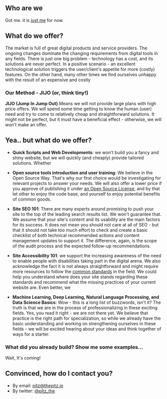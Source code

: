 ## Who are we

Got me. it is [just me](https://il.linkedin.com/in/noam-castel-036976b) for now.

## What do we offer?

The market is full of great digital products and service providers. The ongoing changes dominate the changing requirements from digital tools in any fields. There is just one big problem - technology has a cost, and its solutions are never perfect. In a positive scenario - an excellent technological solution triggers the user/client's appetite for more (costly) features. On the other hand, many other times we find ourselves unhappy with the result of an expensive and costly

### Our Method - JIJO (or, think tiny!)
**JIJO (Jump In Jump Out)** Means we will not provide large plans with high price offers. We will spend some time getting to know the human (user) need and try to come to relatively cheap and straightforward solutions. It might not be perfect, but it must have a beneficial effect - otherwise, we will won't make an offer.

## Yea.. but what do we offer?
- **Quick Scripts and Web Developments**: we won't build you a fancy and shiny website, but we will quickly (and cheaply) provide tailored solutions. Whether

- **Open source tools introduction and user training**: We believe in the Open Source Way. That's why our first choice would be investigating for relevant projects to answer your needs. We will also offer a lower price if you approve of publishing it under [an Open Source License](https://opensource.org/licenses), and by that let other to enjoy the code base, and yourself to enjoy potential benefits of common goods.

- **Site SEO 101**: There are many experts around promising to push your site to the top of the leading search results list. We won't guarantee that. We assume that your site's content and its usability are the main factors for its success. It does not mean you should not care at all of SEO - but that it should not take too much effort to check and create a basic checklist of both technical recommended actions and content management updates to support it. The difference, again, is the scope of the audit process and the expected follow-up recommendations.

- **Site Accessibility 101**: we support the increasing awareness of the need to enable people with disabilities taking part in the digital arena. We also acknowledge the fact it is not always straightforward and might require more resources to follow the [common standards](https://www.w3.org/TR/WCAG20/) in the field. We could help you understand where does your site stands regarding these standards and recommend what the missing practices of your current website are. Even better, we

- **Machine Learning, Deep Learning, Natural Language Processing, and Data Science Basics**: Wow - this is a long list of buzzwords, isn't it? The truth is that we are in the process of professionalizing in these exciting fields. Yes, you read it right - we are not there yet. We believe that practice is the right path for specialization, so while we already have the basic understanding and working on strengthening ourselves in these fields - we will be excited hearing about your ideas and think together of ways for a starter.

### What did you already build? Show me some examples...
Wait, It's coming!

## Convinced, how do I contact you?
- By email: [pitz@thepitz.io](mailto:pitz@thepitz.io)
- By twitter: [@pitz_the](https://twitter.com/pitz_the)
